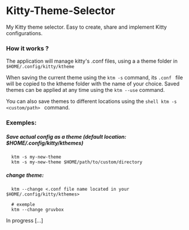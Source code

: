 # Kitty-Theme-Selector
My Kitty theme selector. Easy to create, share and implement Kitty configurations.

### How it works ? 

The application will manage kitty's .conf files, using a
a theme folder in ``` $HOME/.config/kitty/ktheme ```

When saving the current theme using the ``` ktm -s ``` command, its ```.conf ``` file will be copied to the ktheme folder with the name of your choice. Saved themes can be applied at any time using the ```ktm --use``` command.

You can also save themes to different locations using the ```shell ktm -s <custom/path> ``` command.


### Exemples:

##### Save actual config as a theme (default location: $HOME/.config/kitty/kthemes)
``` shell
  ktm -s my-new-theme
  ktm -s my-new-theme $HOME/path/to/custom/directory
```


##### change theme:

``` shell
  ktm --change <.conf file name located in your $HOME/.config/kitty/kthemes>

  # exemple
  ktm --change gruvbox
```
  
In progress [...]
